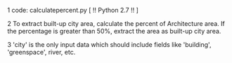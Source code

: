 1 code: calculatepercent.py  [ !! Python 2.7 !! ]

2 To extract built-up city area, calculate the percent of Architecture area. If the percentage is greater than 50%, extract the area as built-up city area.

3 'city' is the only input data which should include fields like 'building', 'greenspace', river, etc.

